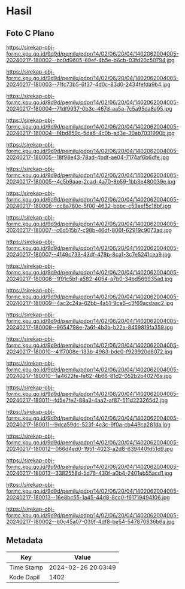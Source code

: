 # Hasil

## Foto C Plano

https://sirekap-obj-formc.kpu.go.id/9d9d/pemilu/pdpr/14/02/06/20/04/1402062004005-20240217-180002--bc0d9605-69ef-4b5e-b6cb-03fd20c50794.jpg

https://sirekap-obj-formc.kpu.go.id/9d9d/pemilu/pdpr/14/02/06/20/04/1402062004005-20240217-180003--71fc73b5-6f37-4d0c-83d0-2434fefda9b4.jpg

https://sirekap-obj-formc.kpu.go.id/9d9d/pemilu/pdpr/14/02/06/20/04/1402062004005-20240217-180004--71df9937-0b3c-467d-aa5a-7c5a95da8a95.jpg

https://sirekap-obj-formc.kpu.go.id/9d9d/pemilu/pdpr/14/02/06/20/04/1402062004005-20240217-180004--f4bd859c-5da6-4c0b-ad3e-30ab7031990b.jpg

https://sirekap-obj-formc.kpu.go.id/9d9d/pemilu/pdpr/14/02/06/20/04/1402062004005-20240217-180005--18f98e43-78ad-4bdf-ae04-7174af6b6dfe.jpg

https://sirekap-obj-formc.kpu.go.id/9d9d/pemilu/pdpr/14/02/06/20/04/1402062004005-20240217-180005--4c5b9aae-2cad-4a70-8b59-1bb3e480039e.jpg

https://sirekap-obj-formc.kpu.go.id/9d9d/pemilu/pdpr/14/02/06/20/04/1402062004005-20240217-180006--cc8a780c-5f00-4632-bbbc-c59aef5c16bf.jpg

https://sirekap-obj-formc.kpu.go.id/9d9d/pemilu/pdpr/14/02/06/20/04/1402062004005-20240217-180007--c6d515b7-c98b-46df-806f-62919c9073ad.jpg

https://sirekap-obj-formc.kpu.go.id/9d9d/pemilu/pdpr/14/02/06/20/04/1402062004005-20240217-180007--4149c733-43df-478b-8ca1-3c7e5241cea9.jpg

https://sirekap-obj-formc.kpu.go.id/9d9d/pemilu/pdpr/14/02/06/20/04/1402062004005-20240217-180008--1f91c5bf-a582-4054-a7b0-34bd569935ad.jpg

https://sirekap-obj-formc.kpu.go.id/9d9d/pemilu/pdpr/14/02/06/20/04/1402062004005-20240217-180009--4ac2c24a-62bb-4a51-9ca6-c3f69acdaac2.jpg

https://sirekap-obj-formc.kpu.go.id/9d9d/pemilu/pdpr/14/02/06/20/04/1402062004005-20240217-180009--9654798e-7a6f-4b3b-b22a-8459819fa359.jpg

https://sirekap-obj-formc.kpu.go.id/9d9d/pemilu/pdpr/14/02/06/20/04/1402062004005-20240217-180010--41f7008e-133b-4963-bdc0-f929920d8072.jpg

https://sirekap-obj-formc.kpu.go.id/9d9d/pemilu/pdpr/14/02/06/20/04/1402062004005-20240217-180010--1a4622fe-fe62-4b66-81d2-052b2b40276e.jpg

https://sirekap-obj-formc.kpu.go.id/9d9d/pemilu/pdpr/14/02/06/20/04/1402062004005-20240217-180011--fd5e7fe2-88a3-4aa2-af87-511d223265d2.jpg

https://sirekap-obj-formc.kpu.go.id/9d9d/pemilu/pdpr/14/02/06/20/04/1402062004005-20240217-180011--9dca59dc-523f-4c3c-9f0a-cb449ca281da.jpg

https://sirekap-obj-formc.kpu.go.id/9d9d/pemilu/pdpr/14/02/06/20/04/1402062004005-20240217-180012--066d4ed0-1951-4023-a2d8-639440fd51d9.jpg

https://sirekap-obj-formc.kpu.go.id/9d9d/pemilu/pdpr/14/02/06/20/04/1402062004005-20240217-180013--3382558d-5d76-430f-a0b4-2401eb55acd1.jpg

https://sirekap-obj-formc.kpu.go.id/9d9d/pemilu/pdpr/14/02/06/20/04/1402062004005-20240217-180013--16e8bc55-1a45-44d8-8cc0-f61719494106.jpg

https://sirekap-obj-formc.kpu.go.id/9d9d/pemilu/pdpr/14/02/06/20/04/1402062004005-20240217-180002--b0c45a07-039f-4df8-be54-547870836b6a.jpg


## Metadata

| Key        | Value               |
| ---------- | ------------------- |
| Time Stamp | 2024-02-26 20:03:49 |
| Kode Dapil | 1402                |



